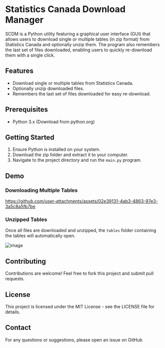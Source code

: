 # Statistics Canada Download Manager

SCDM is a Python utility featuring a graphical user interface (GUI) that allows users to download single or multiple tables (in zip format) from Statistics Canada and optionally unzip them. The program also remembers the last set of files downloaded, enabling users to quickly re-download them with a single click.

## Features

- Download single or multiple tables from Statistics Canada.
- Optionally unzip downloaded files.
- Remembers the last set of files downloaded for easy re-download.

## Prerequisites

- Python 3.x (Download from python.org)

## Getting Started

1. Ensure Python is installed on your system.
2. Download the zip folder and extract it to your computer.
3. Navigate to the project directory and run the `main.py` program.

## Demo
### Downloading Multiple Tables

https://github.com/user-attachments/assets/02e39131-4ab3-4863-97e3-3a5c8a5fb7be

### Unzipped Tables
Once all files are downloaded and unzipped, the `tables` folder containing the tables will automatically open.

![image](https://github.com/user-attachments/assets/456a1f67-a388-410d-ac83-a91a69d62931)

## Contributing
Contributions are welcome! Feel free to fork this project and submit pull requests.

## License
This project is licensed under the MIT License - see the LICENSE file for details.

## Contact
For any questions or suggestions, please open an issue on GitHub
